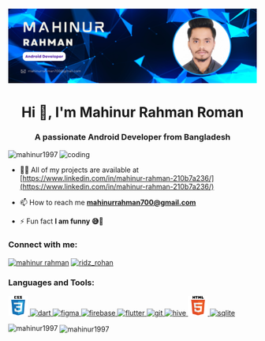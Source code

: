 ![logo](https://github.com/Mahinur1997/Mahinur1997/blob/main/roman_banner.png)
<h1 align="center">Hi 👋, I'm Mahinur Rahman Roman</h1>
<h3 align="center">A passionate Android Developer from Bangladesh</h3>

<img align="right" alt="coding" width="400" src="https://cdn.dribbble.com/users/1162077/screenshots/4649464/skatter-programmer.gif">

<p align="left"> <img src="https://komarev.com/ghpvc/?username=mahinur1997&label=Profile%20views&color=0e75b6&style=flat" alt="mahinur1997" /> </p>

- 👨‍💻 All of my projects are available at [https://www.linkedin.com/in/mahinur-rahman-210b7a236/](https://www.linkedin.com/in/mahinur-rahman-210b7a236/)

- 📫 How to reach me **mahinurrahman700@gmail.com**

- ⚡ Fun fact **I am funny 😅👀**

<h3 align="left">Connect with me:</h3>
<p align="left">
<a href="https://linkedin.com/in/mahinur rahman" target="blank"><img align="center" src="https://raw.githubusercontent.com/rahuldkjain/github-profile-readme-generator/master/src/images/icons/Social/linked-in-alt.svg" alt="mahinur rahman" height="30" width="40" /></a>
<a href="https://instagram.com/ridz_rohan" target="blank"><img align="center" src="https://raw.githubusercontent.com/rahuldkjain/github-profile-readme-generator/master/src/images/icons/Social/instagram.svg" alt="ridz_rohan" height="30" width="40" /></a>
</p>

<h3 align="left">Languages and Tools:</h3>
<p align="left"> <a href="https://www.w3schools.com/css/" target="_blank" rel="noreferrer"> <img src="https://raw.githubusercontent.com/devicons/devicon/master/icons/css3/css3-original-wordmark.svg" alt="css3" width="40" height="40"/> </a> <a href="https://dart.dev" target="_blank" rel="noreferrer"> <img src="https://www.vectorlogo.zone/logos/dartlang/dartlang-icon.svg" alt="dart" width="40" height="40"/> </a> <a href="https://www.figma.com/" target="_blank" rel="noreferrer"> <img src="https://www.vectorlogo.zone/logos/figma/figma-icon.svg" alt="figma" width="40" height="40"/> </a> <a href="https://firebase.google.com/" target="_blank" rel="noreferrer"> <img src="https://www.vectorlogo.zone/logos/firebase/firebase-icon.svg" alt="firebase" width="40" height="40"/> </a> <a href="https://flutter.dev" target="_blank" rel="noreferrer"> <img src="https://www.vectorlogo.zone/logos/flutterio/flutterio-icon.svg" alt="flutter" width="40" height="40"/> </a> <a href="https://git-scm.com/" target="_blank" rel="noreferrer"> <img src="https://www.vectorlogo.zone/logos/git-scm/git-scm-icon.svg" alt="git" width="40" height="40"/> </a> <a href="https://hive.apache.org/" target="_blank" rel="noreferrer"> <img src="https://www.vectorlogo.zone/logos/apache_hive/apache_hive-icon.svg" alt="hive" width="40" height="40"/> </a> <a href="https://www.w3.org/html/" target="_blank" rel="noreferrer"> <img src="https://raw.githubusercontent.com/devicons/devicon/master/icons/html5/html5-original-wordmark.svg" alt="html5" width="40" height="40"/> </a> <a href="https://www.sqlite.org/" target="_blank" rel="noreferrer"> <img src="https://www.vectorlogo.zone/logos/sqlite/sqlite-icon.svg" alt="sqlite" width="40" height="40"/> </a> </p>

<p><img align="left" src="https://github-readme-stats.vercel.app/api/top-langs?username=mahinur1997&show_icons=true&locale=en&layout=compact" alt="mahinur1997" /></p>

<p>&nbsp;<img align="center" src="https://github-readme-stats.vercel.app/api?username=mahinur1997&show_icons=true&locale=en" alt="mahinur1997" /></p>
